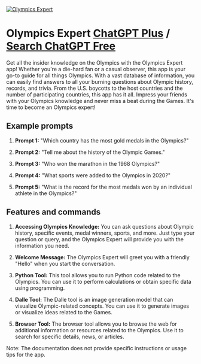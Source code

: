 
[![Olympics Expert](https://files.oaiusercontent.com/file-Y2Xna90GBvAhHmRRJGVLm0xb?se=2123-10-20T21%3A57%3A50Z&sp=r&sv=2021-08-06&sr=b&rscc=max-age%3D31536000%2C%20immutable&rscd=attachment%3B%20filename%3Df429227e-75fb-4dd5-ac03-195008204bd9.png&sig=uT1ABT0l2jKnaE9%2BfnZ2yojC%2Beln7rigsWbGcDgIu/g%3D)](https://chat.openai.com/g/g-jRnmZml4X-olympics-expert)

# Olympics Expert [ChatGPT Plus](https://chat.openai.com/g/g-jRnmZml4X-olympics-expert) / [Search ChatGPT Free](https://gptcall.net/index.html#/?search=Olympics%20Expert)

Get all the insider knowledge on the Olympics with the Olympics Expert app! Whether you're a die-hard fan or a casual observer, this app is your go-to guide for all things Olympics. With a vast database of information, you can easily find answers to all your burning questions about Olympic history, records, and trivia. From the U.S. boycotts to the host countries and the number of participating countries, this app has it all. Impress your friends with your Olympics knowledge and never miss a beat during the Games. It's time to become an Olympics expert!

## Example prompts

1. **Prompt 1:** "Which country has the most gold medals in the Olympics?"

2. **Prompt 2:** "Tell me about the history of the Olympic Games."

3. **Prompt 3:** "Who won the marathon in the 1968 Olympics?"

4. **Prompt 4:** "What sports were added to the Olympics in 2020?"

5. **Prompt 5:** "What is the record for the most medals won by an individual athlete in the Olympics?"

## Features and commands

1. **Accessing Olympics Knowledge:** You can ask questions about Olympic history, specific events, medal winners, sports, and more. Just type your question or query, and the Olympics Expert will provide you with the information you need.

2. **Welcome Message:** The Olympics Expert will greet you with a friendly "Hello" when you start the conversation.

3. **Python Tool:** This tool allows you to run Python code related to the Olympics. You can use it to perform calculations or obtain specific data using programming.

4. **Dalle Tool:** The Dalle tool is an image generation model that can visualize Olympic-related concepts. You can use it to generate images or visualize ideas related to the Games.

5. **Browser Tool:** The browser tool allows you to browse the web for additional information or resources related to the Olympics. Use it to search for specific details, news, or articles.

Note: The documentation does not provide specific instructions or usage tips for the app.


